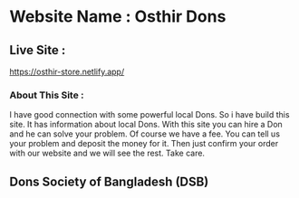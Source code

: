 # Website Name : Osthir Dons


## Live Site :

https://osthir-store.netlify.app/

### About This Site :

I have good connection with some powerful local Dons. So i have build this site. It has information about local Dons. With this site you can hire a Don and he can solve your problem. Of course we have a fee. You can tell us your problem and deposit the money for it. Then just confirm your order with our website and we will see the rest. Take care.

## Dons Society of Bangladesh (DSB)

